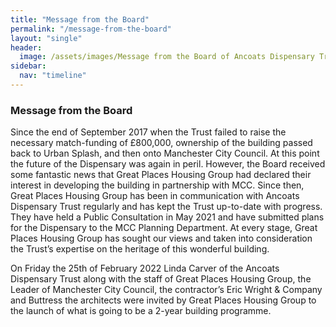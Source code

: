 ```yaml
---
title: "Message from the Board"
permalink: "/message-from-the-board"
layout: "single"
header:
  image: /assets/images/Message from the Board of Ancoats Dispensary Trust.png
sidebar:
  nav: "timeline"
---
```


### Message from the Board

Since the end of September 2017 when the Trust failed to raise the necessary match-funding of £800,000, ownership of the building passed back to Urban Splash, and then onto Manchester City Council.  At this point the future of the Dispensary was again in peril.  However, the Board received some fantastic news that Great Places Housing Group had declared their interest in developing the building in partnership with MCC.  Since then, Great Places Housing Group has been in communication with Ancoats Dispensary Trust regularly and has kept the Trust up-to-date with progress.  They have held a Public Consultation in May 2021 and have submitted plans for the Dispensary to the MCC Planning Department.  At every stage, Great Places Housing Group has sought our views and taken into consideration the Trust’s expertise on the heritage of this wonderful building. 

On Friday the 25th of February 2022 Linda Carver of the Ancoats Dispensary Trust along with the staff of Great Places Housing Group, the Leader of Manchester City Council, the contractor’s Eric Wright & Company and Buttress the architects were invited by Great Places Housing Group to the launch of what is going to be a 2-year building programme.  


